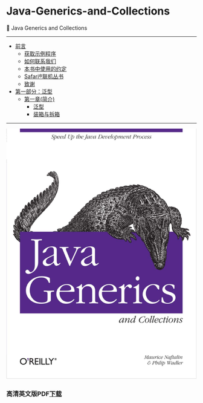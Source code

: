 # Java-Generics-and-Collections
:book: Java Generics and Collections
 
---

- [前言](Preface.md)
  - [获取示例程序](Preface.md#获取示例程序)
  - [如何联系我们](Preface.md#如何联系我们)
  - [本书中使用的约定](Preface.md#本书中使用的约定)
  - [Safari®联机丛书](Preface.md#Safari®联机丛书)
  - [致谢](Preface.md#致谢)
- [第一部分：泛型](ch1/00_Introduction.md)
  - [第一章(简介)](ch1/00_Introduction.md#第一章(简介))
    - [泛型](ch1/01_Generics.md#泛型) 
    - [装箱与拆箱](ch1/02_Boxing_and_Unboxing.md#装箱与拆箱)

---

![Java Generics and Collections](book.jpg)

### 高清英文版PDF[下载](https://github.com/maskleo/Java-Generics-and-Collections/files/1634266/Java.pdf)
